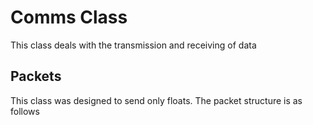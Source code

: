 # Comms Class

This class deals with the transmission and receiving of data

## Packets
This class was designed to send only floats. The packet structure is as follows